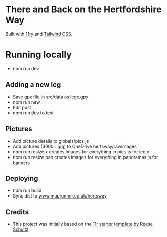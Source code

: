 # There and Back on the Hertfordshire Way

Built with [11ty](https://www.11ty.dev/) and [Tailwind CSS](https://tailwindcss.com/docs).

# Running locally

- npm run dev

## Adding a new leg

- Save gpx file in src/data as legx.gpx
- npm run new <x> <from> <to>
- Edit post
- npm run dev to test

## Pictures

- Add picture details to globals/pics.js
- Add pictures (3000+ jpg) to OneDrive hertsway/rawimages
- npm run resize x creates images for everything in pics.js for leg x
- npm run resize pan creates images for everything in panoramas.js for banners

## Deploying

- npm run build
- Sync dist to www.maprunner.co.uk/hertsway

## Credits

- This project was initially based on the [11r starter template](https://reeseschultz.github.io/11r/) by [Reese Schultz](https://reeseschultz.com).

